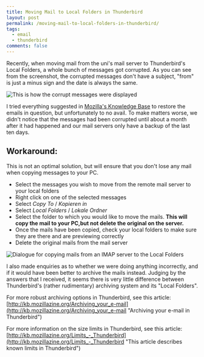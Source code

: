 ```yaml
---
title: Moving Mail to Local Folders in Thunderbird
layout: post
permalink: /moving-mail-to-local-folders-in-thunderbird/
tags:
  - email
  - thunderbird
comments: false
---
```


Recently, when moving mail from the uni's mail server to Thunderbird's Local Folders, a whole bunch of messages got corrupted. As you can see from the screenshot, the corrupted messages don't have a subject, "from" is just a minus sign and the date is always the same.

![This is how the corrupt messages were displayed](https://res.cloudinary.com/hibbard/image/upload/v1528827957/corrupt_messages_in_thunderbird.png "This is how the corrupt messages were displayed")

I tried everything suggested in [Mozilla's Knowledge Base](http://kb.mozillazine.org/Disappearing_mail "This article describes what to do if some or all of your messages disappear") to restore the emails in question, but unfortunately to no avail. To make matters worse, we didn't notice that the messages had been corrupted until about a month after it had happened and our mail servers only have a backup of the last ten days.

## Workaround:

This is not an optimal solution, but will ensure that you don't lose any mail when copying messages to your PC.

- Select the messages you wish to move from the remote mail server to your local folders
- Right click on one of the selected messages
- Select _Copy To_ / _Kopieren in_
- Select _Local Folders_ / _Lokale Ordner_
- Select the folder to which you would like to move the mails. **This will copy the mail to your PC,but not delete the original on the server.**
- Once the mails have been copied, check your local folders to make sure they are there and are previewing correctly
- Delete the original mails from the mail server

![Dialogue for copying mails from an IMAP server to the Local Folders](https://res.cloudinary.com/hibbard/image/upload/v1528828115/thunderbird_copy_dialogue.png "Dialogue for copying mails from an IMAP server to the Local Folders")

I also made enquiries as to whether we were doing anything incorrectly, and if it would have been better to archive the mails instead. Judging by the answers that I received, it seems there is very little difference between Thunderbird's (rather rudimentary) archiving system and its "Local Folders".

For more robust archiving options in Thunderbird, see this article: [http://kb.mozillazine.org/Archiving_your_e-mail](http://kb.mozillazine.org/Archiving_your_e-mail "Archiving your e-mail in Thunderbird")

For more information on the size limits in Thunderbird, see this article: [http://kb.mozillazine.org/Limits_-_Thunderbird](http://kb.mozillazine.org/Limits_-_Thunderbird "This article describes known limits in Thunderbird")
